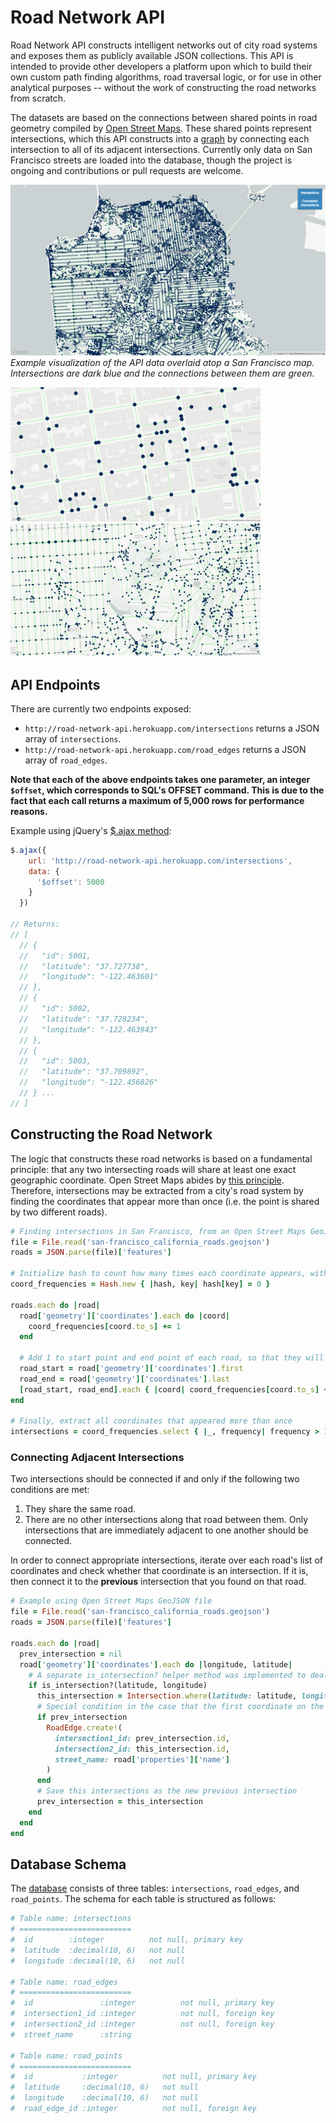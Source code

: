 # Road Network API

Road Network API constructs intelligent networks out of city road systems and exposes them as publicly available JSON collections. This API is intended to provide other developers a platform upon which to build their own custom path finding algorithms, road traversal logic, or for use in other analytical purposes -- without the work of constructing the road networks from scratch.

The datasets are based on the connections between shared points in road geometry compiled by [Open Street Maps](https://www.openstreetmap.org). These shared points represent intersections, which this API constructs into a [graph](https://en.wikipedia.org/wiki/Graph_theory) by connecting each intersection to all of its adjacent intersections. Currently only data on San Francisco streets are loaded into the database, though the project is ongoing and contributions or pull requests are welcome.

![San Francisco](./app/assets/images/San-Francisco-Full.png)
*Example visualization of the API data overlaid atop a San Francisco map. Intersections are dark blue and the connections between them are green.*

<img src="./app/assets/images/Grid.png" width="400">    <img src="./app/assets/images/Mid-Range-View.png" width="400">

## API Endpoints

There are currently two endpoints exposed:
+ `http://road-network-api.herokuapp.com/intersections` returns a JSON array of `intersections`.
+ `http://road-network-api.herokuapp.com/road_edges` returns a JSON array of `road_edges`.

**Note that each of the above endpoints takes one parameter, an integer `$offset`, which corresponds to SQL's OFFSET command. This is due to the fact that each call returns a maximum of 5,000 rows for performance reasons.**

Example using jQuery's [$.ajax method](http://api.jquery.com/jquery.ajax/):

````javascript
$.ajax({
    url: 'http://road-network-api.herokuapp.com/intersections',
    data: {
      '$offset': 5000
    }
  })

// Returns:
// [
  // {
  //   "id": 5001,
  //   "latitude": "37.727738",
  //   "longitude": "-122.463601"
  // },
  // {
  //   "id": 5002,
  //   "latitude": "37.728234",
  //   "longitude": "-122.463943"
  // },
  // {
  //   "id": 5003,
  //   "latitude": "37.709892",
  //   "longitude": "-122.456826"
  // } ...
// ]
````

## Constructing the Road Network

The logic that constructs these road networks is based on a fundamental principle: that any two intersecting roads will share at least one exact geographic coordinate. Open Street Maps abides by [this principle](http://wiki.openstreetmap.org/wiki/Node#Nodes_on_Ways). Therefore, intersections may be extracted from a city's road system by finding the coordinates that appear more than once (i.e. the point is shared by two different roads).

````ruby
# Finding intersections in San Francisco, from an Open Street Maps GeoJSON file
file = File.read('san-francisco_california_roads.geojson')
roads = JSON.parse(file)['features']

# Initialize hash to count how many times each coordinate appears, with a default value of 0 for each coordinate
coord_frequencies = Hash.new { |hash, key| hash[key] = 0 }

roads.each do |road|
  road['geometry']['coordinates'].each do |coord|
    coord_frequencies[coord.to_s] += 1
  end

  # Add 1 to start point and end point of each road, so that they will be counted as intersections
  road_start = road['geometry']['coordinates'].first
  road_end = road['geometry']['coordinates'].last
  [road_start, road_end].each { |coord| coord_frequencies[coord.to_s] += 1 }
end

# Finally, extract all coordinates that appeared more than once
intersections = coord_frequencies.select { |_, frequency| frequency > 1 }.keys
````

### Connecting Adjacent Intersections

Two intersections should be connected if and only if the following two conditions are met:
  1. They share the same road.
  2. There are no other intersections along that road between them. Only intersections that are immediately adjacent to one another should be connected.

In order to connect appropriate intersections, iterate over each road's list of coordinates and check whether that coordinate is an intersection. If it is, then connect it to the **previous** intersection that you found on that road.

````ruby
# Example using Open Street Maps GeoJSON file
file = File.read('san-francisco_california_roads.geojson')
roads = JSON.parse(file)['features']

roads.each do |road|
  prev_intersection = nil
  road['geometry']['coordinates'].each do |longitude, latitude|
    # A separate is_intersection? helper method was implemented to deal with nuanced comparisons of BigDecimal types
    if is_intersection?(latitude, longitude)
      this_intersection = Intersection.where(latitude: latitude, longitude: longitude).first
      # Special condition in the case that the first coordinate on the road is an intersection, i.e. there is not yet any prev_intersection
      if prev_intersection
        RoadEdge.create!(
          intersection1_id: prev_intersection.id,
          intersection2_id: this_intersection.id,
          street_name: road['properties']['name']
        )
      end
      # Save this intersections as the new previous intersection
      prev_intersection = this_intersection
    end
  end
end
````

## Database Schema

The [database](./db/schema.rb) consists of three tables: `intersections`, `road_edges`, and `road_points`. The schema for each table is structured as follows:

````ruby
# Table name: intersections
# =========================
#  id        :integer          not null, primary key
#  latitude  :decimal(10, 6)   not null
#  longitude :decimal(10, 6)   not null

# Table name: road_edges
# =========================
#  id               :integer          not null, primary key
#  intersection1_id :integer          not null, foreign key
#  intersection2_id :integer          not null, foreign key
#  street_name      :string

# Table name: road_points
# =========================
#  id           :integer          not null, primary key
#  latitude     :decimal(10, 6)   not null
#  longitude    :decimal(10, 6)   not null
#  road_edge_id :integer          not null, foreign key
````
